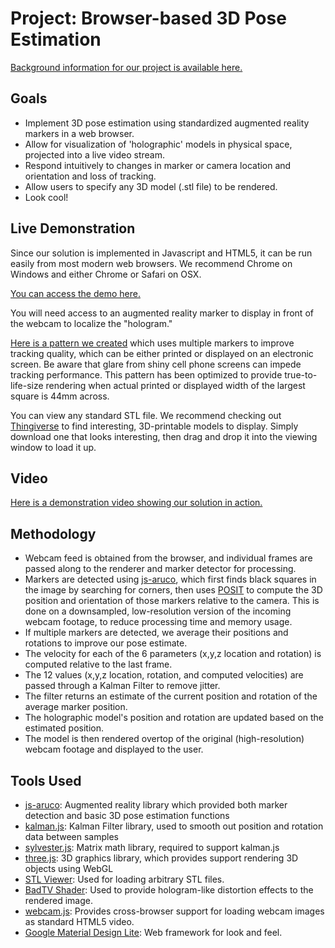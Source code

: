 # Project: Browser-based 3D Pose Estimation

[Background information for our project is available here.](http://www.heuckroth.com/CS585_Project/proposal/)

## Goals

* Implement 3D pose estimation using standardized augmented reality markers in a web browser. 
* Allow for visualization of 'holographic' models in physical space, projected into a live video stream.
* Respond intuitively to changes in marker or camera location and orientation and loss of tracking.
* Allow users to specify any 3D model (.stl file) to be rendered.
* Look cool!

## Live Demonstration

Since our solution is implemented in Javascript and HTML5, it can be run easily from most modern web browsers. We recommend Chrome on Windows and either Chrome or Safari on OSX.

[You can access the demo here.](https://nesciosquidsecure.github.io/CS585_Project/demo/)

You will need access to an augmented reality marker to display in front of the webcam to localize the "hologram." 

[Here is a pattern we created](https://raw.githubusercontent.com/Nesciosquid/CS585_Project/master/demo/markers/MultiMarkerDuo.png) which uses multiple markers to improve tracking quality, which can be either printed or displayed on an electronic screen. Be aware that glare from shiny cell phone screens can impede tracking performance. This pattern has been optimized to provide true-to-life-size rendering when actual printed or displayed width of the largest square is 44mm across.

You can view any standard STL file. We recommend checking out [Thingiverse](https://www.thingiverse.com/) to find interesting, 3D-printable models to display. Simply download one that looks interesting, then drag and drop it into the viewing window to load it up.

## Video

[Here is a demonstration video showing our solution in action.](https://www.youtube.com/watch?v=CxM675WPhRY&feature=youtu.be)

## Methodology

* Webcam feed is obtained from the browser, and individual frames are passed along to the renderer and marker detector for processing.
* Markers are detected using [js-aruco](https://github.com/jcmellado/js-aruco), which first finds black squares in the image by searching for corners, then uses [POSIT](http://www.aforgenet.com/articles/posit/) to compute the 3D position and orientation of those markers relative to the camera. This is done on a downsampled, low-resolution version of the incoming webcam footage, to reduce processing time and memory usage.
* If multiple markers are detected, we average their positions and rotations to improve our pose estimate.
* The velocity for each of the 6 parameters (x,y,z location and rotation) is computed relative to the last frame.
* The 12 values (x,y,z location, rotation, and computed velocities) are passed through a Kalman Filter to remove jitter.
* The filter returns an estimate of the current position and rotation of the average marker position.
* The holographic model's position and rotation are updated based on the estimated position.
* The model is then rendered overtop of the original (high-resolution) webcam footage and displayed to the user.

## Tools Used

* [js-aruco](https://github.com/jcmellado/js-aruco): Augmented reality library which provided both marker detection and basic 3D pose estimation functions
* [kalman.js](https://github.com/itamarwe/kalman): Kalman Filter library, used to smooth out position and rotation data between samples
* [sylvester.js](http://sylvester.jcoglan.com/): Matrix math library, required to support kalman.js 
* [three.js](https://github.com/mrdoob/three.js/): 3D graphics library, which provides support rendering 3D objects using WebGL
* [STL Viewer](https://gist.github.com/bellbind/477817982584ac8473ef/): Used for loading arbitrary STL files.
* [BadTV Shader](https://www.airtightinteractive.com/demos/js/badtvshader/): Used to provide hologram-like distortion effects to the rendered image.
* [webcam.js](https://github.com/jhuckaby/webcamjs): Provides cross-browser support for loading webcam images as standard HTML5 video.
* [Google Material Design Lite](http://www.getmdl.io/): Web framework for look and feel.
   

